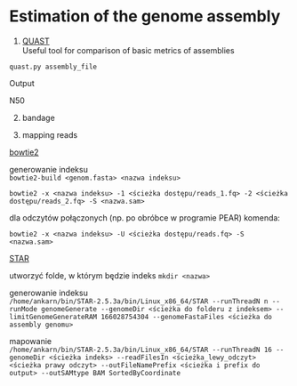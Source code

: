 # Estimation of the genome assembly

1. [QUAST](http://bioinf.spbau.ru/quast)  
Useful tool for comparison of basic metrics of assemblies  

`quast.py assembly_file`  

Output  

N50  

2. bandage

3. mapping reads 

[bowtie2](http://bowtie-bio.sourceforge.net/bowtie2/index.shtml)   

generowanie indeksu   
`bowtie2-build <genom.fasta> <nazwa indeksu>`   

`bowtie2 -x <nazwa indeksu> -1 <ścieżka dostępu/reads_1.fq> -2 <ścieżka dostępu/reads_2.fq> -S <nazwa.sam>`   
 
dla odczytów połączonych (np. po obróbce w programie PEAR) komenda:   
 
`bowtie2 -x <nazwa indeksu> -U <ścieżka dostępu/reads.fq> -S <nazwa.sam>`   

[STAR](https://github.com/alexdobin/STAR)   

utworzyć folde, w którym będzie indeks
`mkdir <nazwa>`

generowanie indeksu   
`/home/ankarn/bin/STAR-2.5.3a/bin/Linux_x86_64/STAR --runThreadN n --runMode genomeGenerate --genomeDir <ścieżka do folderu z indeksem> --limitGenomeGenerateRAM 166028754304 --genomeFastaFiles <ścieżka do assembly genomu>`   

mapowanie   
`/home/ankarn/bin/STAR-2.5.3a/bin/Linux_x86_64/STAR --runThreadN 16 --genomeDir <ścieżka indeks> --readFilesIn <ścieżka_lewy_odczyt> <ścieżka prawy odczyt> --outFileNamePrefix <ścieżka i prefix do output> --outSAMtype BAM SortedByCoordinate`
